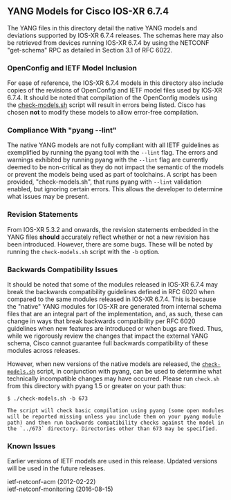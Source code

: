 ## YANG Models for Cisco IOS-XR 6.7.4

The YANG files in this directory detail the native YANG models and deviations supported by IOS-XR 6.7.4 releases. The schemas here may also be retrieved from devices running IOS-XR 6.7.4 by using the NETCONF "get-schema" RPC as detailed in Section 3.1 of RFC 6022.

### OpenConfig and IETF Model Inclusion

For ease of reference, the IOS-XR 6.7.4 models in this directory also include copies of the revisions of OpenConfig and IETF model files used by IOS-XR 6.7.4. It should be noted that compilation of the OpenConfig models using the [check-models.sh](check-models.sh) script will result in errors being listed. Cisco has chosen **not** to modify these models to allow error-free compilation.


### Compliance With "pyang --lint"

The native YANG models are not fully compliant with all IETF guidelines as exemplified by running the pyang tool with the ```--lint``` flag. The errors and warnings exhibited by running pyang with the ```--lint``` flag are currently deemed to be non-critical as they do not impact the semantic of the models or prevent the models being used as part of toolchains. A script has been provided, "check-models.sh", that runs pyang with ```--lint``` validation enabled, but ignoring certain errors. This allows the developer to determine what issues may be present.


### Revision Statements

From IOS-XR 5.3.2 and onwards, the revision statements embedded in the YANG files **should** accurately reflect whether or not a new revision has been introduced. However, there are some bugs. These will be noted by running the ```check-models.sh``` script with the ```-b``` option.

### Backwards Compatibility Issues

It should be noted that some of the modules released in IOS-XR 6.7.4 may break the backwards compatibility guidelines defined in RFC 6020 when compared to the same modules released in IOS-XR 6.7.4. This is because the "native" YANG modules for IOS-XR are generated from internal schema files that are an integral part of the implementation, and, as such, these can change in ways that break backwards compatibility per RFC 6020 guidelines when new features are introduced or when bugs are fixed. Thus, while we rigorously review the changes that impact the external YANG schema, Cisco cannot guarantee full backwards compatibility of these modules across releases.

However, when new versions of the native models are released, the [```check-models.sh```](check-models.sh) script, in conjunction with pyang, can be used to determine what technically incompatible changes may have occurred. Please run ```check.sh``` from this directory with pyang 1.5 or greater on your path thus:

```
$ ./check-models.sh -b 673
```

	The script will check basic compilation using pyang (some open modules will be reported missing unless you include them on your pyang module path) and then run backwards compatibility checks against the model in the `../673` directory. Directories other than 673 may be specified.


### Known Issues

Earlier versions of IETF models are used in this release.  Updated versions will be used in the future releases.

ietf-netconf-acm (2012-02-22)  
ietf-netconf-monitoring (2016-08-15)


